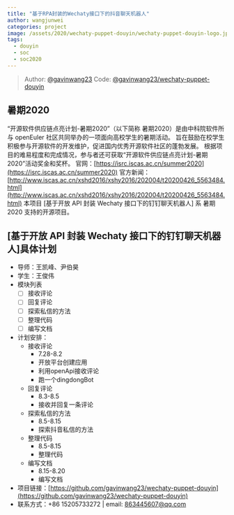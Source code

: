 ```yaml
---
title: "基于RPA封装的Wechaty接口下的抖音聊天机器人"
author: wangjunwei
categories: project
image: /assets/2020/wechaty-puppet-douyin/wechaty-puppet-douyin-logo.jpg
tags:
  - douyin
  - soc
  - soc2020
---
```


> Author: [@gavinwang23](https://github.com/gavinwang23)
> Code: [@gavinwang23/wechaty-puppet-douyin](https://github.com/gavinwang23/wechaty-puppet-douyin)

## 暑期2020

“开源软件供应链点亮计划-暑期2020”（以下简称 暑期2020）是由中科院软件所与 openEuler 社区共同举办的一项面向高校学生的暑期活动。
旨在鼓励在校学生积极参与开源软件的开发维护，促进国内优秀开源软件社区的蓬勃发展。
根据项目的难易程度和完成情况，参与者还可获取“开源软件供应链点亮计划-暑期2020”活动奖金和奖杯。
官网：[https://isrc.iscas.ac.cn/summer2020](https://isrc.iscas.ac.cn/summer2020) 官方新闻：[http://www.iscas.ac.cn/xshd2016/xshy2016/202004/t20200426_5563484.html](http://www.iscas.ac.cn/xshd2016/xshy2016/202004/t20200426_5563484.html)
本项目 [基于开放 API 封装 Wechaty 接口下的钉钉聊天机器人] 系 暑期2020 支持的开源项目。

<!--more-->

## [基于开放 API 封装 Wechaty 接口下的钉钉聊天机器人]具体计划

- 导师：王凯峰、尹伯昊
- 学生：王俊伟
- 模块列表
  - [ ] 接收评论
  - [ ] 回复评论
  - [ ] 探索私信的方法
  - [ ] 整理代码
  - [ ] 编写文档
- 计划安排：
  - 接收评论
    - 7.28-8.2
    - 开放平台创建应用
    - 利用openApi接收评论
    - 跑一个dingdongBot
  - 回复评论
    - 8.3-8.5
    - 接收并回复一条评论
  - 探索私信的方法
    - 8.5-8.15
    - 探索抖音私信的方法
  - 整理代码
    - 8.5-8.15
    - 整理代码
  - 编写文档
    - 8.15-8.20
    - 编写文档
- 项目链接：[https://github.com/gavinwang23/wechaty-puppet-douyin](https://github.com/gavinwang23/wechaty-puppet-douyin)
- 联系方式：+86 15205733272 | email: 863445607@qq.com
